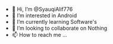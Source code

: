 - 👋 Hi, I’m @SyauqiAlif776
- 👀 I’m interested in Android
- 🌱 I’m currently learning Software's
- 💞️ I’m looking to collaborate on Nothing
- 📫 How to reach me ...

<!---
SyauqiAlif776/SyauqiAlif776 is a ✨ special ✨ repository because its `README.md` (this file) appears on your GitHub profile.
You can click the Preview link to take a look at your changes.
--->
